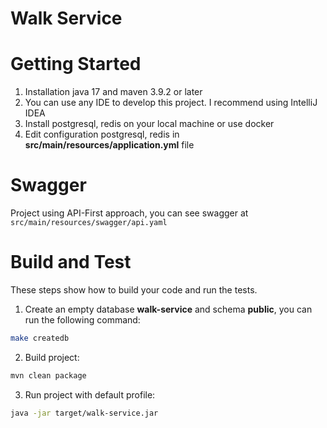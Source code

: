 # Walk Service


# Getting Started
1.	Installation java 17 and maven 3.9.2 or later
2.	You can use any IDE to develop this project. I recommend using IntelliJ IDEA
3.	Install postgresql, redis on your local machine or use docker
4.  Edit configuration postgresql, redis in **src/main/resources/application.yml** file

# Swagger
Project using API-First approach, you can see swagger at `src/main/resources/swagger/api.yaml`

# Build and Test
These steps show how to build your code and run the tests.
1.  Create an empty database **walk-service** and schema **public**, you can run the following command:
```bash
make createdb
```

2.  Build project:
```bash
mvn clean package
```

3.  Run project with default profile:
```bash
java -jar target/walk-service.jar
```
